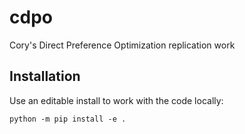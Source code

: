 # cdpo
Cory's Direct Preference Optimization replication work

## Installation

Use an editable install to work with the code locally:

`python -m pip install -e .`

